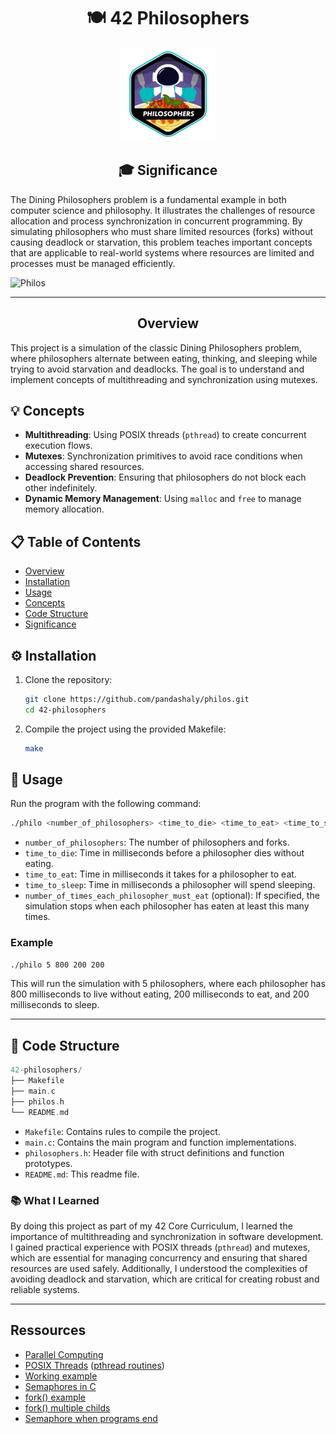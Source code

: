 <h1 align="center">
  🍽️ 42 Philosophers</h1>
</h1>

<p align="center">
  <img src="https://github.com/mcombeau/mcombeau/blob/main/42_badges/philosopherse.png" alt="philos_badge"/>
</p>

<h2 align="center">
  🎓 Significance
</h2>
<p align="center">
  <p>The Dining Philosophers problem is a fundamental example in both computer science and philosophy. It illustrates the challenges of resource allocation and process synchronization in concurrent programming. By simulating philosophers who must share limited resources (forks) without causing deadlock or starvation, this problem teaches important concepts that are applicable to real-world systems where resources are limited and processes must be managed efficiently.</p>

![Philos](https://media.licdn.com/dms/image/D5612AQG6FH3H10niqg/article-cover_image-shrink_720_1280/0/1690698292358?e=1726099200&v=beta&t=ZkY6trlXGw6JXptqsEKDog3LT5PAAZ5LW4DXVcWRJ04)

***

<h2 align="center">
  Overview
</h2>
<p align="center">
  <p>This project is a simulation of the classic Dining Philosophers problem, where philosophers alternate between eating, thinking, and sleeping while trying to avoid starvation and deadlocks. The goal is to understand and implement concepts of multithreading and synchronization using mutexes.</p>


## 💡 Concepts

- **Multithreading**: Using POSIX threads (`pthread`) to create concurrent execution flows.
- **Mutexes**: Synchronization primitives to avoid race conditions when accessing shared resources.
- **Deadlock Prevention**: Ensuring that philosophers do not block each other indefinitely.
- **Dynamic Memory Management**: Using `malloc` and `free` to manage memory allocation.

## 📋 Table of Contents

- [Overview](#overview)
- [Installation](#installation)
- [Usage](#usage)
- [Concepts](#concepts)
- [Code Structure](#code-structure)
- [Significance](#significance)

## ⚙️ Installation

1. Clone the repository:

   ```bash
   git clone https://github.com/pandashaly/philos.git
   cd 42-philosophers
2. Compile the project using the provided Makefile:

    ```bash
    make
    ```

## 🚀 Usage

Run the program with the following command:

```bash
./philo <number_of_philosophers> <time_to_die> <time_to_eat> <time_to_sleep> [number_of_times_each_philosopher_must_eat]
```

- `number_of_philosophers`: The number of philosophers and forks.
- `time_to_die`: Time in milliseconds before a philosopher dies without eating.
- `time_to_eat`: Time in milliseconds it takes for a philosopher to eat.
- `time_to_sleep`: Time in milliseconds a philosopher will spend sleeping.
- `number_of_times_each_philosopher_must_eat` (optional): If specified, the simulation stops when each philosopher has eaten at least this many times.

### Example

```bash
./philo 5 800 200 200
```

This will run the simulation with 5 philosophers, where each philosopher has 800 milliseconds to live without eating, 200 milliseconds to eat, and 200 milliseconds to sleep.

---

## 📁 Code Structure

```rust
42-philosophers/
├── Makefile
├── main.c
├── philos.h
└── README.md
```

- `Makefile`: Contains rules to compile the project.
- `main.c`: Contains the main program and function implementations.
- `philosophers.h`: Header file with struct definitions and function prototypes.
- `README.md`: This readme file.

### 📚 What I Learned

By doing this project as part of my 42 Core Curriculum, I learned the importance of multithreading and synchronization in software development. I gained practical experience with POSIX threads (`pthread`) and mutexes, which are essential for managing concurrency and ensuring that shared resources are used safely. Additionally, I understood the complexities of avoiding deadlock and starvation, which are critical for creating robust and reliable systems.

***

## Ressources

* [Parallel Computing](https://computing.llnl.gov/tutorials/parallel_comp/)
* [POSIX Threads](https://computing.llnl.gov/tutorials/pthreads/) ([pthread routines](https://computing.llnl.gov/tutorials/pthreads/#AppendixA))
* [Working example](https://timmurphy.org/2010/05/04/pthreads-in-c-a-minimal-working-example/)
* [Semaphores in C](http://greenteapress.com/thinkos/html/thinkos012.html)
* [fork() example](https://timmurphy.org/2014/04/26/using-fork-in-cc-a-minimum-working-example/)
* [fork() multiple childs](https://stackoverflow.com/questions/876605/multiple-child-process)
* [Semaphore when programs end](https://stackoverflow.com/questions/9537068/sem-close-vs-sem-unlink-when-process-terminates)


